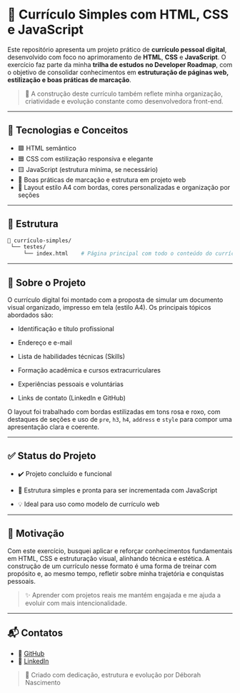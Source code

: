 # 💼 Currículo Simples com HTML, CSS e JavaScript

Este repositório apresenta um projeto prático de **currículo pessoal digital**, desenvolvido com foco no aprimoramento de **HTML**, **CSS** e **JavaScript**. O exercício faz parte da minha **trilha de estudos no Developer Roadmap**, com o objetivo de consolidar conhecimentos em **estruturação de páginas web, estilização e boas práticas de marcação**.

> 🧩 A construção deste currículo também reflete minha organização, criatividade e evolução constante como desenvolvedora front-end.

---

## 🚀 Tecnologias e Conceitos

- 🟪 HTML semântico
- 🟦 CSS com estilização responsiva e elegante
- 🟨 JavaScript (estrutura mínima, se necessário)
- 🧠 Boas práticas de marcação e estrutura em projeto web
- 📄 Layout estilo A4 com bordas, cores personalizadas e organização por seções

---

## 📂 Estrutura

```bash
📁 currículo-simples/
 └── testes/
     └── index.html    # Página principal com todo o conteúdo do currículo (não atualizado)
```

---

## 📌 Sobre o Projeto
O currículo digital foi montado com a proposta de simular um documento visual organizado, impresso em tela (estilo A4). Os principais tópicos abordados são:

- Identificação e título profissional

- Endereço e e-mail

- Lista de habilidades técnicas (Skills)

- Formação acadêmica e cursos extracurriculares

- Experiências pessoais e voluntárias

- Links de contato (LinkedIn e GitHub)

O layout foi trabalhado com bordas estilizadas em tons rosa e roxo, com destaques de seções e uso de `pre`, `h3`, `h4`, `address` e `style` para compor uma apresentação clara e coerente.

---

## ✅ Status do Projeto
- ✔️ Projeto concluído e funcional

- 🧱 Estrutura simples e pronta para ser incrementada com JavaScript

- 💡 Ideal para uso como modelo de currículo web

---

## 🧠 Motivação
Com este exercício, busquei aplicar e reforçar conhecimentos fundamentais em HTML, CSS e estruturação visual, alinhando técnica e estética. A construção de um currículo nesse formato é uma forma de treinar com propósito e, ao mesmo tempo, refletir sobre minha trajetória e conquistas pessoais.

> ✨ Aprender com projetos reais me mantém engajada e me ajuda a evoluir com mais intencionalidade.

----


## 📬 Contatos

- 🐙 [GitHub](https://github.com/devdebh)
- 💼 [LinkedIn](https://www.linkedin.com/in/deborahdsnascimento/)

> 💜 Criado com dedicação, estrutura e evolução por Déborah Nascimento
